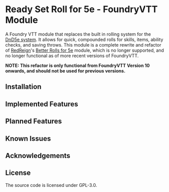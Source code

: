 # Ready Set Roll for 5e - FoundryVTT Module
A Foundry VTT module that replaces the built in rolling system for the [DnD5e system](https://github.com/foundryvtt/dnd5e). It allows for quick, compounded rolls for skills, items, ability checks, and saving throws. This module is a complete rewrite and refactor of [RedReign](https://github.com/RedReign)'s [Better Rolls for 5e](https://github.com/RedReign/FoundryVTT-BetterRolls5e) module, which is no longer supported, and no longer functional as of more recent versions of FoundryVTT. 

**NOTE: This refactor is only functional from FoundryVTT Version 10 onwards, and should not be used for previous versions.**

## Installation

## Implemented Features

## Planned Features

## Known Issues

## Acknowledgements

## License
The source code is licensed under GPL-3.0.
